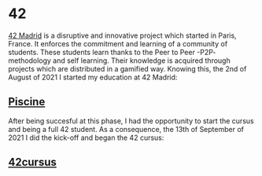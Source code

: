 # **42**
[42 Madrid](https://www.42madrid.com) is a disruptive and innovative project which started
in Paris, France. It enforces the commitment and learning of a community of students. These
students learn thanks to the Peer to Peer -P2P- methodology and self learning. Their knowledge
is acquired through projects which are distributed in a gamified way. 
Knowing this, the 2nd of August of 2021 I started my education at 42 Madrid:
## [Piscine](https://github.com/rubengr16/42/tree/main/Piscine)
After being succesful at this phase, I had the opportunity to start the cursus and being a
full 42 student. As a consequence, the 13th of September of 2021 I did the kick-off and
began the 42 cursus:
## [42cursus](https://github.com/rubengr16/42/tree/main/42cursus)
